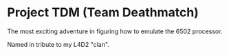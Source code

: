 Project TDM (Team Deathmatch)
=============================

The most exciting adventure in figuring how to emulate the 6502 processor.

Named in tribute to my L4D2 "clan".

